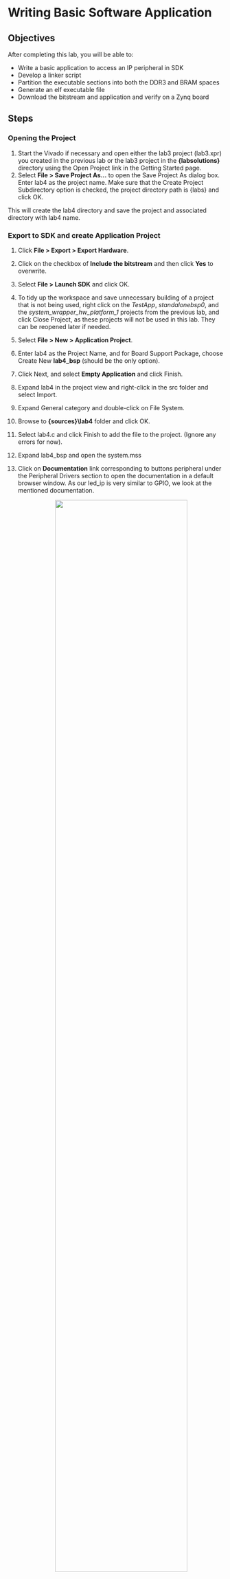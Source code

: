 # Writing Basic Software Application

## Objectives

After completing this lab, you will be able to:
*	Write a basic application to access an IP peripheral in SDK
*	Develop a linker script
*	Partition the executable sections into both the DDR3 and BRAM spaces
*	Generate an elf executable file
*	Download the bitstream and application and verify on a Zynq board

## Steps

### Opening the Project

1.	Start the Vivado if necessary and open either the lab3 project (lab3.xpr) you created in the previous lab or the lab3 project in the **{labsolutions}** directory using the Open Project link in the Getting Started page.
2.	Select **File > Save Project As…** to open the Save Project As dialog box. Enter lab4 as the project name.  Make sure that the Create Project Subdirectory option is checked, the project directory path is {labs} and click OK.

This will create the lab4 directory and save the project and associated directory with lab4 name.

### Export to SDK and create Application Project

1.	Click **File > Export > Export Hardware**.
2.	Click on the checkbox of **Include the bitstream** and then click **Yes** to overwrite.
3.	Select **File > Launch SDK** and click OK.
1.	To tidy up the workspace and save unnecessary building of a project that is not being used, right click on the _TestApp_, _standalonebsp0_, and the *system_wrapper_hw_platform_1* projects from the previous lab, and click Close Project, as these projects will not be used in this lab. They can be reopened later if needed.
2.	Select **File > New > Application Project**.
3.	Enter lab4 as the Project Name, and for Board Support Package, choose Create New **lab4_bsp** (should be the only option).
4.	Click Next, and select **Empty Application** and click Finish.
5.	Expand lab4 in the project view and right-click in the src folder and select Import.
6.	Expand General category and double-click on File System.
7.	Browse to **{sources}\lab4** folder and click OK.
8.	Select lab4.c and click Finish to add the file to the project. (Ignore any errors for now).
9.	Expand lab4_bsp and open the system.mss
10.	Click on **Documentation** link corresponding to buttons peripheral under the Peripheral Drivers section to open the documentation in a default browser window.  As our led_ip is very similar to GPIO, we look at the mentioned documentation.

    <p align="center">
    <img src ="/Embedded Systems/pics/lab 4/1drvdoc.JPG " width="80%" height="80%"/>
    </p>
    <p align = "center">
    <i>Accessing device driver documentation</i>
    </p>

11.	View the various C and Header files associated with the _GPIO_ by clicking Files at the top of the page.
12.	Double-click on lab4.c in the Project Explorer view to open the file.  This will populate the _Outline tab_.  
13.	Double click on _xgpio.h_ in the Outline view on the right of the screen and review the contents of the file to see the available function calls for the GPIO.

    <p align="center">
    <img src ="/Embedded Systems/pics/lab 4/2outlinevw.JPG " width="40%" height="80%"/>
    </p>
    <p align = "center">
    <i>Outline View</i>
    </p>


    The following steps must be performed in your software application to enable reading from the GPIO: 1) Initialize the GPIO, 2) Set data direction, and 3) Read the data

    Find the descriptions for the following functions:

    **XGpio_Initialize** (XGpio \*InstancePtr, u16 DeviceId)
    _InstancePtr_ is a pointer to an XGpio instance.  The memory the pointer references must be pre-allocated by the caller.  Further calls to manipulate the component through the XGpio API must be made with this pointer.

    _DeviceId_ is the unique id of the device controlled by this XGpio component.  Passing in a device id associates the generic XGpio instance to a specific device, as chosen by the caller or application developer.

    **XGpio_SetDataDirection** (XGpio \*InstancePtr, unsigned Channel, u32 DirectionMask)

    _InstancePtr_ is a pointer to the XGpio instance to be worked on.

    _Channel_ contains the channel of the GPIO (1 or 2) to operate on.

    _DirectionMask_ is a bitmask specifying which bits are inputs and which are outputs.  Bits set to 0 are output and bits set to 1 are input.  

    **XGpio_DiscreteRead**(XGpio \*InstancePtr, unsigned channel)

    _InstancePtr_ is a pointer to the XGpio instance to be worked on.

    _Channel_ contains the channel of the GPIO (1 or 2) to operate on
14.	Open the header file **xparameters.h** by double-clicking on **xparameters.h** in the Outline tab

     The xparameters.h file contains the address map for peripherals in the system. This file is generated from the hardware platform description from Vivado. Find the following #define used to identify the switches peripheral:
```C
#define XPAR_SWITCHES_DEVICE_ID 1
```
> Note the number might be different

  Notice the other #define XPAR_SWITCHES* statements in this section for the switches peripheral, and in particular the address of the peripheral defined by: XPAR_SWITCHES_BASEADDR

15.	Modify line 14 of lab4.c to use this macro (#define) in the XGpio_Initialize function.

```C
1 #include "xparameters.h"
2 #include "xgpio.h"
3
4 //====================================================
5
6 int main (void)
7 {
8
9    XGpio dip, push;
10   int i, psb_check, dip_check;
11
12   xil_printf("-- Start of the Program --\r\n");
13
14   XGpio_Initialize(&dip, XPAR_DIP_DEVICE_ID); // Modify this
15   XGpio_SetDataDirection(&dip, 1, 0xffffffff);
16
17   XGpio_Initialize(&push, XPAR_PUSH_DEVICE_ID); // Modify this
18   XGpio_SetDataDirection(&push, 1, 0xffffffff);
19
20
21   while (1)
22   {
23	  psb_check = XGpio_DiscreteRead(&push, 1);
24	  xil_printf("Push Buttons Status %x\r\n", psb_check);
25	  dip_check = XGpio_DiscreteRead(&dip, 1);
26	  xil_printf("DIP Switch Status %x\r\n", dip_check);
27	  
28	  // output dip switches value on LED_ip device
29	  
30	  for (i=0; i<9999999; i++);
31   }
32 }

```

16.	Do the same for the **BUTTONS**; find the macro (#define) for the **BUTTONS** peripheral in **xparameters.h**, and modify line 17 in lab4.c, and save the file.

    The project will be rebuilt. If there are any errors, check and fix your code. Your C code will eventually read the value of the switches and output it to the led_ip.

1.	Select **lab4_bsp** in the project view, right-click, and select Board Support Package Settings.
2.	Select drivers on the left (under Overview)
3.	If the led_ip driver has not already been selected, select Generic under the Driver column for led_ip to access the dropdown menu. From the dropdown menu, select led_ip, and click OK.

    <p align="center">
    <img src ="/Embedded Systems/pics/lab 4/3assigndrv.JPG " width="80%" height="80%"/>
    </p>
    <p align = "center">
    <i> Assign led_ip driver </i>
    </p>

###	Examine the Driver code

The driver code was generated automatically when the IP template was created. The driver includes higher level functions which can be called from the user application. The driver will implement the low level functionality used to control your peripheral.
1.	In windows explorer, browse to **led_ip\ip_repo\led_ip_1.0\drivers\led_ip_v1_0\src**
Notice the files in this directory and open **led_ip.c**. This file only includes the header file for the IP.
2.	Close led_ip.c and open the header file **led_ip.h** and notice the macros:

```C
LED_IP_mWriteReg( … )
LED_IP_mReadReg( … )
```
    e.g: search for the macro name LED_IP_mWriteReg:

   ```C
   /**
    *
    * Write a value to a LED_IP register. A 32 bit write is performed.
    * If the component is implemented in a smaller width, only the least
    * significant data is written.
    *
    * @param   BaseAddress is the base address of the LED_IP device.
    * @param   RegOffset is the register offset from the base to write to.
    * @param   Data is the data written to the register.
    *
    * @return  None.
    *
    * @note
    * C-style signature:
    * 	void LED_IP_mWriteReg(Xuint32 BaseAddress, unsigned RegOffset,    Xuint32 Data)
     *
    */
  #define LED_IP_mWriteReg(BaseAddress, RegOffset, Data) \
      	Xil_Out32((BaseAddress) + (RegOffset), (Xuint32)(Data))
  ```
  For this driver, you can see the macros are aliases to the lower level functions *Xil_Out32( )* and *Xil_Out32( )*. The macros in this file make up the higher level API of the led_ip driver. If you are writing your own driver for your own IP, you will need to use low level functions like these to read and write from your IP as required. The low level hardware access functions are wrapped in your driver making it easier to use your IP in an Application project.

3.	Modify your C code (see figure below, or you can find modified code in lab4_sol.c from the {sources} folder) to echo the dip switch settings on the LEDs by using the led_ip driver API macros, and save the application.

4.	Include the header file:

```C
#include "led_ip.h"
```

5.	Include the function to write to the IP (insert before the for loop):
```C
LED_IP_mWriteReg(XPAR_LED_IP_S_AXI_BASEADDR, 0, dip_check);
```

Remember that the hardware address for a peripheral (e.g. the macro XAR_LED_IP_S_AXI_BASEADDR in the line above) can be found in xparameters.h

```C
#include "xparameters.h"
#include "xgpio.h"
#include "led_ip.h"
//====================================================

int main (void)
{

   XGpio dip, push;
   int i, psb_check, dip_check;

   xil_printf("-- Start of the Program --\r\n");

   XGpio_Initialize(&dip, XPAR_SWITCHES_DEVICE_ID); // Modify this
   XGpio_SetDataDirection(&dip, 1, 0xffffffff);

   XGpio_Initialize(&push, XPAR_BUTTONS_DEVICE_ID); // Modify this
   XGpio_SetDataDirection(&push, 1, 0xffffffff);


   while (1)
   {
	  psb_check = XGpio_DiscreteRead(&push, 1);
	  xil_printf("Push Buttons Status %x\r\n", psb_check);
	  dip_check = XGpio_DiscreteRead(&dip, 1);
	  xil_printf("DIP Switch Status %x\r\n", dip_check);

	  // output dip switches value on LED_ip device
	  LED_IP_mWriteReg(XPAR_LED_IP_S_AXI_BASEADDR, 0, dip_check);

	  for (i=0; i<9999999; i++);
   }
}
```
6.	Save the file and the program will be compiled again.

### Analyze Assembled Object Files

1.	Launch the shell from SDK by selecting **Xilinx Tools > Launch Shell**.
2.	Change the directory to **lab4\Debug** using the cd command in the shell.
You can determine your directory path and the current directory contents by using the pwd and dir commands.
3.	Type **arm-none-eabi-objdump –h lab4.elf** at the prompt in the shell window to list various sections of the program, along with the starting address and size of each section
You should see results similar to that below:

    <p align="center">
    <img src ="/Embedded Systems/pics/lab 4/4shellop.JPG " width="80%" height="80%"/>
    </p>
    <p align = "center">
    <i> Object dump results - .text, .stack, and .heap in the DDR3 space </i>
    </p>

### Verify in Hardware

1.	Make sure that micro-USB cable(s) is(are) connected between the board and the PC. Turn ON the power.
2.	Select the   tab.  If it is not visible then select **Window > Show view > Other.. > Terminal**.
3.	Click on the connect button and if required, select appropriate COM port (depends on your computer), and configure it with the parameters as shown. (These settings may have been saved from previous lab).

1.	Select **Xilinx Tools > Program FPGA**.
2.	Click the Program button to program the FPGA.
3.	Select lab4 in Project Explorer, right-click and select **Run As > Launch on Hardware (System Debugger)** to download the application, execute ps7_init, and execute lab4.elf

    <p align="center">
    <img src ="/Embedded Systems/pics/lab 4/5sdkop.JPG " width="30%" height="80%"/>
    </p>
    <p align = "center">
    <i> DIP switch and Push button settings displayed in SDK terminal </i>
    </p>

    Note: Setting the DIP switches and push buttons will change the results displayed.

1.	Right click on lab4 and click Generate Linker Script…
Note that all four major sections, code, data, stack and heap are to be assigned to BRAM controller.
2.	In the Basic Tab change the Code and Data sections to **ps7_ddr_0**, leaving the Heap and Stack in section to **axi_bram_ctrl_0_S_AXI_BASEADDR** memory and click **Generate**, and click Yes to overwrite.

     <p align="center">
     <img src ="/Embedded Systems/pics/lab 4/6bram.JPG " width="71%" height="80%"/>
     </p>
     <p align = "center">
     <i> Targeting Stack/Heap sections to BRAM </i>
     </p>

    The program will compile again.
3.	Type **arm-none-eabi-objdump –h lab4.elf** at the prompt in the shell window to list various sections of the program, along with the starting address and size of each section

    You should see results similar to that below:

    <p align="center">
    <img src ="/Embedded Systems/pics/lab 4/7shellop.jpg " width="60%" height="80%"/>
    </p>
    <p align = "center">
    <i>The .heap and .stack sections targeted to BRAM whereas the rest of the application is in DDR </i>
    </p>


    Flip the DIP switches and verify that the LEDs light according to the switch settings. Verify that you see the results of the DIP switch and Push button settings in SDK Terminal.

1.	Select lab4 in Project Explorer, right-click and select **Run As > Launch on Hardware (System Debugger)** to download the application, execute ps7_init, and execute lab4.elf

     Click Yes if prompted to stop the execution and run the new application.

     Observe the SDK Terminal window as the program executes.  Play with dip switches and observe the LEDs.  Notice that the system is relatively slow in displaying the message in the Terminal tab and to change in the switches as the stack and heap are from a non-cached BRAM memory.

2.	When finished, click on the Terminate button in the Console tab.
3.	Exit SDK and Vivado.
4.	Power **OFF** the board.

## Conclusion

Use SDK to define, develop, and integrate the software components of the embedded system.  You can define a device driver interface for each of the peripherals and the processor.  SDK imports an hdf file, creates a corresponding MSS file and lets you update the settings so you can develop the software side of the processor system.  You can then develop and compile peripheral-specific functional software and generate the executable file from the compiled object code and libraries.  If needed, you can also use a linker script to target various segments in various memories.  When the application is too big to fit in the internal BRAM, you can download the application in external memory and then execute the program.
